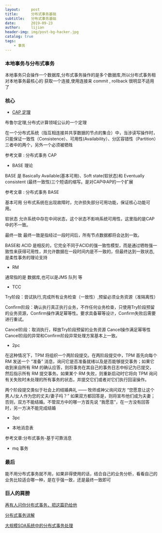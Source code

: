 ```yaml
---
layout:     post
title:      分布式事务基础
subtitle:   分布式事务基础
date:       2019-09-23
author:     lijian
header-img: img/post-bg-hacker.jpg
catalog: true
tags:
    - 事务
---
```


### 本地事务与分布式事务

本地事务只会操作一个数据库,分布式事务操作的是多个数据库,所以分布式事务相对本地事务最核心的 获取一个连接,使用连接来 commit , rollback 很明显不适用了


### 核心

* [CAP 定理](http://robertgreiner.com/2014/06/cap-theorem-explained/)

布鲁尔定理,分布式计算领域公认的一个定理

在一个分布式系统（指互相连接并共享数据的节点的集合）中，当涉读写操作时，只能保证一致性（Consistence）、可用性(Availability）、分区容错性（Partition）三者中的两个，另外一个必须被牺牲
                          
参考文章 : 分布式事务 CAP
                                                              
* BASE 理论

BASE 是 Basically Available(基本可用)、Soft state(软状态)和 Eventually consistent (最终一致性)三个短语的缩写。是对CAP中AP的一个扩展

参考文章 : 分布式事务 BASE

 基本可用
分布式系统在出现故障时，允许损失部分可用功能，保证核心功能可用。

 软状态
允许系统中存在中间状态，这个状态不影响系统可用性，这里指的是CAP中的不一致。

 最终一致
最终一致是指经过一段时间后，所有节点数据都将会达到一致。


BASE和 ACID 是相反的，它完全不同于ACID的强一致性模型，而是通过牺牲强一致性来获得可用性，并允许数据在一段时间内是不一致的，但最终达到一致状态,是柔性事务的理论支持

* RM

 通常指的是 数据库,也可以是JMS 队列 等
 
* TCC

Try阶段：尝试执行,完成所有业务检查（一致性）,预留必须业务资源（准隔离性）

Confirm阶段：确认执行真正执行业务，不作任何业务检查，只使用Try阶段预留的业务资源，Confirm操作满足幂等性。要求具备幂等设计，Confirm失败后需要进行重试。

Cancel阶段：取消执行，释放Try阶段预留的业务资源 Cancel操作满足幂等性Cancel阶段的异常和Confirm阶段异常处理方案基本上一致。

* 2pc

在这种情况下，TPM 将组织一个两阶段提交。在两阶段提交中，TPM 首先向每个 RM 发送一个 “准备” 消息，询问它是否准备就绪以及是否能够提交事务；如果它收到来自所有 RM 的确认应答，则将事务在其自己的事务日志中标记为已提交，然后指示所有 RM 提交事务。如果某个 RM 失败，则重新启动时它将向 TPM 询问有关失败时未处理的所有事务的状态，并提交它们或者对它们执行回滚操作。

两个阶段提交类似于社会上的结婚典礼 —— 牧师或神父询问双方 “您愿意让这个男人/女人作为您的丈夫/妻子吗？” 如果双方都回答是，则将宣布他们成为夫妻；否则，双方不能结婚。不管双方中的哪一方首先说 “我愿意”，在一方没有回答时，另一方决不能完成结婚

* 3pc

* 本地消息表

参考文章:分布式事务-基于可靠消息

* mq 事务


### 最后

能不用分布式事务就不用，如果非得使用的话，结合自己的业务分析，看看自己的业务比较适合哪一种，是在乎强一致，还是最终一致即可


### 巨人的肩膀

[再有人问你分布式事务，把这篇扔给他](https://www.cnblogs.com/bigben0123/p/9453830.html)

[分布式事务详解](https://blog.51cto.com/kankan/2419278)

[大规模SOA系统中的分布式事务处理](http://www.lijianlove.com/index/share/%E5%A4%A7%E8%A7%84%E6%A8%A1SOA%E7%B3%BB%E7%BB%9F%E4%B8%AD%E7%9A%84%E5%88%86%E5%B8%83%E5%BC%8F%E4%BA%8B%E5%8A%A1%E5%A4%84%E7%90%86_%E7%A8%8B%E7%AB%8B_SD2C2008.pdf)